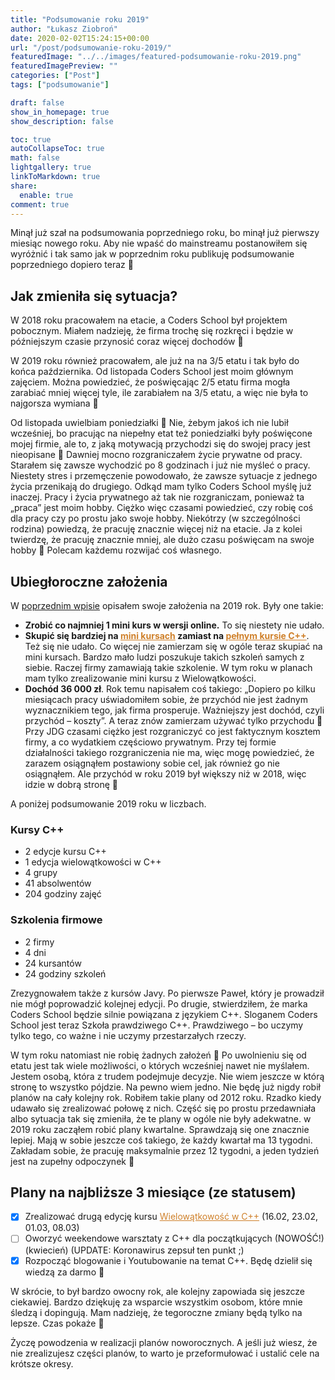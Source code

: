 ```yaml
---
title: "Podsumowanie roku 2019"
author: "Łukasz Ziobroń"
date: 2020-02-02T15:24:15+00:00
url: "/post/podsumowanie-roku-2019/"
featuredImage: "../../images/featured-podsumowanie-roku-2019.png"
featuredImagePreview: ""
categories: ["Post"]
tags: ["podsumowanie"]

draft: false
show_in_homepage: true
show_description: false

toc: true
autoCollapseToc: true
math: false
lightgallery: true
linkToMarkdown: true
share:
  enable: true
comment: true
---
```

Minął już szał na podsumowania poprzedniego roku, bo minął już pierwszy miesiąc nowego roku. Aby nie wpaść do mainstreamu postanowiłem się wyróżnić i tak samo jak w poprzednim roku publikuję podsumowanie poprzedniego dopiero teraz 🙂

<!--more-->

## Jak zmieniła się sytuacja?

W 2018 roku pracowałem na etacie, a Coders School był projektem pobocznym. Miałem nadzieję, że firma trochę się rozkręci i będzie w późniejszym czasie przynosić coraz więcej dochodów 🙂

W 2019 roku również pracowałem, ale już na na 3/5 etatu i tak było do końca października. Od listopada Coders School jest moim głównym zajęciem. Można powiedzieć, że poświęcając 2/5 etatu firma mogła zarabiać mniej więcej tyle, ile zarabiałem na 3/5 etatu, a więc nie była to najgorsza wymiana 🙂

Od listopada uwielbiam poniedziałki 🙂 Nie, żebym jakoś ich nie lubił wcześniej, bo pracując na niepełny etat też poniedziałki były poświęcone mojej firmie, ale to, z jaką motywacją przychodzi się do swojej pracy jest nieopisane 🙂 Dawniej mocno rozgraniczałem życie prywatne od pracy. Starałem się zawsze wychodzić po 8 godzinach i już nie myśleć o pracy. Niestety stres i przemęczenie powodowało, że zawsze sytuacje z jednego życia przenikają do drugiego. Odkąd mam tylko Coders School myślę już inaczej. Pracy i życia prywatnego aż tak nie rozgraniczam, ponieważ ta &#8222;praca&#8221; jest moim hobby. Ciężko więc czasami powiedzieć, czy robię coś dla pracy czy po prostu jako swoje hobby. Niekótrzy (w szczególności rodzina) powiedzą, że pracuję znacznie więcej niż na etacie. Ja z kolei twierdzę, że pracuję znacznie mniej, ale dużo czasu poświęcam na swoje hobby 🙂 Polecam każdemu rozwijać coś własnego.

## Ubiegłoroczne założenia

W [poprzednim wpisie](https://coders.school/post/podsumowanie-roku-2018/) opisałem swoje założenia na 2019 rok. Były one takie:

* **Zrobić co najmniej 1 mini kurs w wersji online.** To się niestety nie udało.
* **Skupić się bardziej na <a style="color: #cf802a;" href="https://coders.school/mini-kursy-cpp/">mini kursach</a> zamiast na <a style="color: #cf802a;" href="https://coders.school/kurs-cpp/">pełnym kursie C++</a>**. Też się nie udało. Co więcej nie zamierzam się w ogóle teraz skupiać na mini kursach. Bardzo mało ludzi poszukuje takich szkoleń samych z siebie. Raczej firmy zamawiają takie szkolenie. W tym roku w planach mam tylko zrealizowanie mini kursu z Wielowątkowości.
* **Dochód 36 000 zł**. Rok temu napisałem coś takiego: „Dopiero po kilku miesiącach pracy uświadomiłem sobie, że przychód nie jest żadnym wyznacznikiem tego, jak firma prosperuje. Ważniejszy jest dochód, czyli przychód &#8211; koszty”. A teraz znów zamierzam używać tylko przychodu 🙂 Przy JDG czasami ciężko jest rozgraniczyć co jest faktycznym kosztem firmy, a co wydatkiem częściowo prywatnym. Przy tej formie działalności takiego rozgraniczenia nie ma, więc mogę powiedzieć, że zarazem osiągnąłem postawiony sobie cel, jak również go nie osiągnąłem. Ale przychód w roku 2019 był większy niż w 2018, więc idzie w dobrą stronę 🙂

A poniżej podsumowanie 2019 roku w liczbach.

### Kursy C++

* 2 edycje kursu C++
* 1 edycja wielowątkowości w C++
* 4 grupy
* 41 absolwentów
* 204 godziny zajęć

### Szkolenia firmowe

* 2 firmy
* 4 dni
* 24 kursantów
* 24 godziny szkoleń

Zrezygnowałem także z kursów Javy. Po pierwsze Paweł, który je prowadził nie mógł poprowadzić kolejnej edycji. Po drugie, stwierdziłem, że marka Coders School będzie silnie powiązana z językiem C++. Sloganem Coders School jest teraz Szkoła prawdziwego C++. Prawdziwego &#8211; bo uczymy tylko tego, co ważne i nie uczymy przestarzałych rzeczy.

W tym roku natomiast nie robię żadnych założeń 🙂 Po uwolnieniu się od etatu jest tak wiele możliwości, o których wcześniej nawet nie myślałem. Jestem osobą, która z trudem podejmuje decyzje. Nie wiem jeszcze w którą stronę to wszystko pójdzie. Na pewno wiem jedno. Nie będę już nigdy robił planów na cały kolejny rok. Robiłem takie plany od 2012 roku. Rzadko kiedy udawało się zrealizować połowę z nich. Część się po prostu przedawniała albo sytuacja tak się zmieniła, że te plany w ogóle nie były adekwatne. w 2019 roku zacząłem robić plany kwartalne. Sprawdzają się one znacznie lepiej. Mają w sobie jeszcze coś takiego, że każdy kwartał ma 13 tygodni. Zakładam sobie, że pracuję maksymalnie przez 12 tygodni, a jeden tydzień jest na zupełny odpoczynek 🙂

## Plany na najbliższe 3 miesiące (ze statusem)

* [x] Zrealizować drugą edycję kursu <a style="color: #cf802a;" href="https://coders.school/post/wielowatkowosc-2020/">Wielowątkowość w C++</a> (16.02, 23.02, 01.03, 08.03)
* [ ] Oworzyć weekendowe warsztaty z C++ dla początkujących (NOWOŚĆ!) (kwiecień) (UPDATE: Koronawirus zepsuł ten punkt ;)
* [x] Rozpocząć blogowanie i Youtubowanie na temat C++. Będę dzielił się wiedzą za darmo 🙂

W skrócie, to był bardzo owocny rok, ale kolejny zapowiada się jeszcze ciekawiej. Bardzo dziękuję za wsparcie wszystkim osobom, które mnie śledzą i dopingują. Mam nadzieję, że tegoroczne zmiany będą tylko na lepsze. Czas pokaże 🙂

Życzę powodzenia w realizacji planów noworocznych. A jeśli już wiesz, że nie zrealizujesz części planów, to warto je przeformułować i ustalić cele na krótsze okresy.
